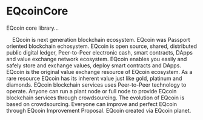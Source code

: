 # EQcoinCore
EQcoin core library...
<p>
&nbsp;&nbsp;&nbsp;&nbsp;EQcoin is next generation blockchain ecosystem. EQcoin was Passport oriented blockchain echosystem. EQcoin is open source, shared, distributed public digital ledger, Peer-to-Peer electronic cash, smart contracts, DApps and value exchange network ecosystem. EQcoin enables you easily and safely store and exchange values, deploy smart contracts and DApps. EQcoin is the original value exchange resource of EQcoin ecosystem. As a rare resource EQcoin has its inherent value just like gold, platinum and diamonds. EQcoin blockchain services uses Peer-to-Peer technology to operate. Anyone can run a plant node or full node to provide EQcoin blockchain services through crowdsourcing. The evolution of EQcoin is based on crowdsourcing. Everyone can improve and perfect EQcoin through EQcoin Improvement Proposal. EQcoin created via EQcoin planet.
